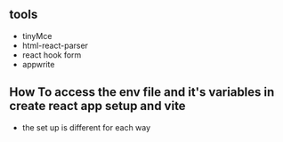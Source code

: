 
## tools 
  - tinyMce
  - html-react-parser
  - react hook form
  - appwrite

## How To access the env file and it's variables in create react app setup and vite 
  - the set up is different for each way 

